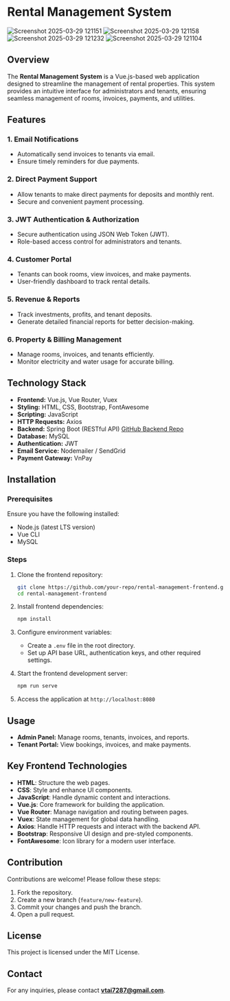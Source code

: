 # Rental Management System
![Screenshot 2025-03-29 121151](https://github.com/user-attachments/assets/32f2ef80-3100-4459-99b8-1c31bbc247e3)
![Screenshot 2025-03-29 121158](https://github.com/user-attachments/assets/b0045fa0-30ab-46f7-bc58-d6167184182d)
![Screenshot 2025-03-29 121232](https://github.com/user-attachments/assets/0e79cd3e-9eb5-40c1-8e18-4cea8566449c)
![Screenshot 2025-03-29 121104](https://github.com/user-attachments/assets/6616cb4d-57b6-4d9e-b26f-5b14617d1e97)


## Overview
The **Rental Management System** is a Vue.js-based web application designed to streamline the management of rental properties. This system provides an intuitive interface for administrators and tenants, ensuring seamless management of rooms, invoices, payments, and utilities.

## Features

### 1. Email Notifications
- Automatically send invoices to tenants via email.
- Ensure timely reminders for due payments.

### 2. Direct Payment Support
- Allow tenants to make direct payments for deposits and monthly rent.
- Secure and convenient payment processing.

### 3. JWT Authentication & Authorization
- Secure authentication using JSON Web Token (JWT).
- Role-based access control for administrators and tenants.

### 4. Customer Portal
- Tenants can book rooms, view invoices, and make payments.
- User-friendly dashboard to track rental details.

### 5. Revenue & Reports
- Track investments, profits, and tenant deposits.
- Generate detailed financial reports for better decision-making.

### 6. Property & Billing Management
- Manage rooms, invoices, and tenants efficiently.
- Monitor electricity and water usage for accurate billing.

## Technology Stack
- **Frontend:** Vue.js, Vue Router, Vuex
- **Styling:** HTML, CSS, Bootstrap, FontAwesome
- **Scripting:** JavaScript
- **HTTP Requests:** Axios
- **Backend:** Spring Boot (RESTful API) [GitHub Backend Repo](https://github.com/HuyBui111/DACN.github.io.git)
- **Database:** MySQL
- **Authentication:** JWT
- **Email Service:** Nodemailer / SendGrid
- **Payment Gateway:** VnPay

## Installation
### Prerequisites
Ensure you have the following installed:
- Node.js (latest LTS version)
- Vue CLI
- MySQL

### Steps
1. Clone the frontend repository:
   ```sh
   git clone https://github.com/your-repo/rental-management-frontend.git
   cd rental-management-frontend
   ```

2. Install frontend dependencies:
   ```sh
   npm install
   ```

3. Configure environment variables:
   - Create a `.env` file in the root directory.
   - Set up API base URL, authentication keys, and other required settings.

4. Start the frontend development server:
   ```sh
   npm run serve
   ```

5. Access the application at `http://localhost:8080`

## Usage
- **Admin Panel:** Manage rooms, tenants, invoices, and reports.
- **Tenant Portal:** View bookings, invoices, and make payments.

## Key Frontend Technologies
- **HTML**: Structure the web pages.
- **CSS**: Style and enhance UI components.
- **JavaScript**: Handle dynamic content and interactions.
- **Vue.js**: Core framework for building the application.
- **Vue Router**: Manage navigation and routing between pages.
- **Vuex**: State management for global data handling.
- **Axios**: Handle HTTP requests and interact with the backend API.
- **Bootstrap**: Responsive UI design and pre-styled components.
- **FontAwesome**: Icon library for a modern user interface.

## Contribution
Contributions are welcome! Please follow these steps:
1. Fork the repository.
2. Create a new branch (`feature/new-feature`).
3. Commit your changes and push the branch.
4. Open a pull request.

## License
This project is licensed under the MIT License.

## Contact
For any inquiries, please contact **vtai7287@gmail.com**.

